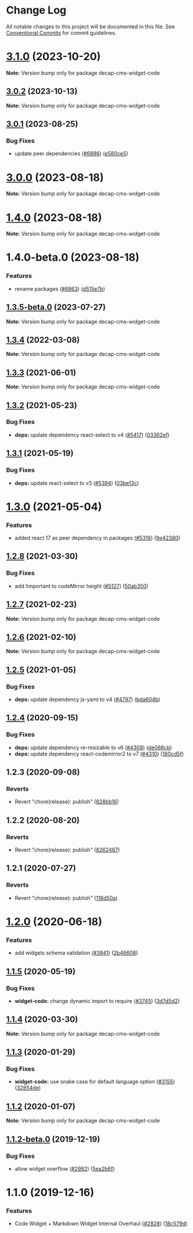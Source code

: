 # Change Log

All notable changes to this project will be documented in this file.
See [Conventional Commits](https://conventionalcommits.org) for commit guidelines.

# [3.1.0](https://github.com/decaporg/decap-cms/compare/decap-cms-widget-code@3.0.2...decap-cms-widget-code@3.1.0) (2023-10-20)

**Note:** Version bump only for package decap-cms-widget-code





## [3.0.2](https://github.com/decaporg/decap-cms/compare/decap-cms-widget-code@3.0.1...decap-cms-widget-code@3.0.2) (2023-10-13)

**Note:** Version bump only for package decap-cms-widget-code





## [3.0.1](https://github.com/decaporg/decap-cms/compare/decap-cms-widget-code@3.0.0...decap-cms-widget-code@3.0.1) (2023-08-25)


### Bug Fixes

* update peer dependencies ([#6886](https://github.com/decaporg/decap-cms/issues/6886)) ([e580ce5](https://github.com/decaporg/decap-cms/commit/e580ce52ce5f80fa040e8fbcab7fed0744f4f695))





# [3.0.0](https://github.com/decaporg/decap-cms/compare/decap-cms-widget-code@1.4.0...decap-cms-widget-code@3.0.0) (2023-08-18)

**Note:** Version bump only for package decap-cms-widget-code





# [1.4.0](https://github.com/decaporg/decap-cms/compare/decap-cms-widget-code@1.4.0-beta.0...decap-cms-widget-code@1.4.0) (2023-08-18)

**Note:** Version bump only for package decap-cms-widget-code





# 1.4.0-beta.0 (2023-08-18)


### Features

* rename packages ([#6863](https://github.com/decaporg/decap-cms/issues/6863)) ([d515e7b](https://github.com/decaporg/decap-cms/commit/d515e7bd33216a775d96887b08c4f7b1962941bb))





## [1.3.5-beta.0](https://github.com/decaporg/decap-cms/compare/decap-cms-widget-code@1.3.4...decap-cms-widget-code@1.3.5-beta.0) (2023-07-27)

**Note:** Version bump only for package decap-cms-widget-code





## [1.3.4](https://github.com/decaporg/decap-cms/compare/decap-cms-widget-code@1.3.3...decap-cms-widget-code@1.3.4) (2022-03-08)

**Note:** Version bump only for package decap-cms-widget-code





## [1.3.3](https://github.com/decaporg/decap-cms/tree/master/packages/decap-cms-widget-code/compare/decap-cms-widget-code@1.3.2...decap-cms-widget-code@1.3.3) (2021-06-01)

**Note:** Version bump only for package decap-cms-widget-code





## [1.3.2](https://github.com/decaporg/decap-cms/tree/master/packages/decap-cms-widget-code/compare/decap-cms-widget-code@1.3.1...decap-cms-widget-code@1.3.2) (2021-05-23)


### Bug Fixes

* **deps:** update dependency react-select to v4 ([#5417](https://github.com/decaporg/decap-cms/tree/master/packages/decap-cms-widget-code/issues/5417)) ([03362ef](https://github.com/decaporg/decap-cms/tree/master/packages/decap-cms-widget-code/commit/03362ef5ab87c6fe5c964da5c5a18099b73a3fc6))





## [1.3.1](https://github.com/decaporg/decap-cms/tree/master/packages/decap-cms-widget-code/compare/decap-cms-widget-code@1.3.0...decap-cms-widget-code@1.3.1) (2021-05-19)


### Bug Fixes

* **deps:** update react-select to v3 ([#5394](https://github.com/decaporg/decap-cms/tree/master/packages/decap-cms-widget-code/issues/5394)) ([03be13c](https://github.com/decaporg/decap-cms/tree/master/packages/decap-cms-widget-code/commit/03be13c1e87b318fd10ae6f6ab54cd2634fb9662))





# [1.3.0](https://github.com/decaporg/decap-cms/tree/master/packages/decap-cms-widget-code/compare/decap-cms-widget-code@1.2.8...decap-cms-widget-code@1.3.0) (2021-05-04)


### Features

* added react 17 as peer dependency in packages ([#5316](https://github.com/decaporg/decap-cms/tree/master/packages/decap-cms-widget-code/issues/5316)) ([9e42380](https://github.com/decaporg/decap-cms/tree/master/packages/decap-cms-widget-code/commit/9e423805707321396eec137f5b732a5b07a0dd3f))





## [1.2.8](https://github.com/decaporg/decap-cms/tree/master/packages/decap-cms-widget-code/compare/decap-cms-widget-code@1.2.7...decap-cms-widget-code@1.2.8) (2021-03-30)


### Bug Fixes

* add !important to codeMirror height ([#5127](https://github.com/decaporg/decap-cms/tree/master/packages/decap-cms-widget-code/issues/5127)) ([50ab350](https://github.com/decaporg/decap-cms/tree/master/packages/decap-cms-widget-code/commit/50ab3504e533353bfefc65480edf8a53bb497acf))





## [1.2.7](https://github.com/decaporg/decap-cms/tree/master/packages/decap-cms-widget-code/compare/decap-cms-widget-code@1.2.6...decap-cms-widget-code@1.2.7) (2021-02-23)

**Note:** Version bump only for package decap-cms-widget-code





## [1.2.6](https://github.com/decaporg/decap-cms/tree/master/packages/decap-cms-widget-code/compare/decap-cms-widget-code@1.2.5...decap-cms-widget-code@1.2.6) (2021-02-10)

**Note:** Version bump only for package decap-cms-widget-code





## [1.2.5](https://github.com/decaporg/decap-cms/tree/master/packages/decap-cms-widget-code/compare/decap-cms-widget-code@1.2.4...decap-cms-widget-code@1.2.5) (2021-01-05)


### Bug Fixes

* **deps:** update dependency js-yaml to v4 ([#4797](https://github.com/decaporg/decap-cms/tree/master/packages/decap-cms-widget-code/issues/4797)) ([bda604b](https://github.com/decaporg/decap-cms/tree/master/packages/decap-cms-widget-code/commit/bda604b389071ab2dd31a7107841aa7fcafdc04f))





## [1.2.4](https://github.com/decaporg/decap-cms/tree/master/packages/decap-cms-widget-code/compare/decap-cms-widget-code@1.2.3...decap-cms-widget-code@1.2.4) (2020-09-15)


### Bug Fixes

* **deps:** update dependency re-resizable to v6 ([#4308](https://github.com/decaporg/decap-cms/tree/master/packages/decap-cms-widget-code/issues/4308)) ([de068cb](https://github.com/decaporg/decap-cms/tree/master/packages/decap-cms-widget-code/commit/de068cba1d44ec76e47e28d724427a9f4a53e0fd))
* **deps:** update dependency react-codemirror2 to v7 ([#4310](https://github.com/decaporg/decap-cms/tree/master/packages/decap-cms-widget-code/issues/4310)) ([180cd5f](https://github.com/decaporg/decap-cms/tree/master/packages/decap-cms-widget-code/commit/180cd5f652ba23a186ade9173161ac13605a8ce8))





## 1.2.3 (2020-09-08)


### Reverts

* Revert "chore(release): publish" ([828bb16](https://github.com/decaporg/decap-cms/tree/master/packages/decap-cms-widget-code/commit/828bb16415b8c22a34caa19c50c38b24ffe9ceae))





## 1.2.2 (2020-08-20)


### Reverts

* Revert "chore(release): publish" ([8262487](https://github.com/decaporg/decap-cms/tree/master/packages/decap-cms-widget-code/commit/82624879ccbcb16610090041db28f00714d924c8))





## 1.2.1 (2020-07-27)


### Reverts

* Revert "chore(release): publish" ([118d50a](https://github.com/decaporg/decap-cms/tree/master/packages/decap-cms-widget-code/commit/118d50a7a70295f25073e564b5161aa2b9883056))





# [1.2.0](https://github.com/decaporg/decap-cms/tree/master/packages/decap-cms-widget-code/compare/decap-cms-widget-code@1.1.5...decap-cms-widget-code@1.2.0) (2020-06-18)


### Features

* add widgets schema validation ([#3841](https://github.com/decaporg/decap-cms/tree/master/packages/decap-cms-widget-code/issues/3841)) ([2b46608](https://github.com/decaporg/decap-cms/tree/master/packages/decap-cms-widget-code/commit/2b46608f86d22c8ad34f75e396be7c34462d9e99))





## [1.1.5](https://github.com/decaporg/decap-cms/tree/master/packages/decap-cms-widget-code/compare/decap-cms-widget-code@1.1.4...decap-cms-widget-code@1.1.5) (2020-05-19)


### Bug Fixes

* **widget-code:** change dynamic import to require ([#3745](https://github.com/decaporg/decap-cms/tree/master/packages/decap-cms-widget-code/issues/3745)) ([3d7d5d2](https://github.com/decaporg/decap-cms/tree/master/packages/decap-cms-widget-code/commit/3d7d5d2e677fa0bb2bd6e2a65df302053ba4d159))





## [1.1.4](https://github.com/decaporg/decap-cms/tree/master/packages/decap-cms-widget-code/compare/decap-cms-widget-code@1.1.3...decap-cms-widget-code@1.1.4) (2020-03-30)

**Note:** Version bump only for package decap-cms-widget-code





## [1.1.3](https://github.com/decaporg/decap-cms/tree/master/packages/decap-cms-widget-code/compare/decap-cms-widget-code@1.1.2...decap-cms-widget-code@1.1.3) (2020-01-29)


### Bug Fixes

* **widget-code:** use snake case for default language option ([#3155](https://github.com/decaporg/decap-cms/tree/master/packages/decap-cms-widget-code/issues/3155)) ([32854de](https://github.com/decaporg/decap-cms/tree/master/packages/decap-cms-widget-code/commit/32854de41c1d0ef81836ffdad8851a583086d6a6))





## [1.1.2](https://github.com/decaporg/decap-cms/tree/master/packages/decap-cms-widget-code/compare/decap-cms-widget-code@1.1.2-beta.0...decap-cms-widget-code@1.1.2) (2020-01-07)

**Note:** Version bump only for package decap-cms-widget-code





## [1.1.2-beta.0](https://github.com/decaporg/decap-cms/tree/master/packages/decap-cms-widget-code/compare/decap-cms-widget-code@1.1.0...decap-cms-widget-code@1.1.2-beta.0) (2019-12-19)


### Bug Fixes

* allow widget overflow ([#2982](https://github.com/decaporg/decap-cms/tree/master/packages/decap-cms-widget-code/issues/2982)) ([5ea2b6f](https://github.com/decaporg/decap-cms/tree/master/packages/decap-cms-widget-code/commit/5ea2b6fe2f3ccb5e465f65fca359baf7210e5fdb))





# 1.1.0 (2019-12-16)


### Features

* Code Widget + Markdown Widget Internal Overhaul ([#2828](https://github.com/decaporg/decap-cms/tree/master/packages/decap-cms-widget-code/issues/2828)) ([18c579d](https://github.com/decaporg/decap-cms/tree/master/packages/decap-cms-widget-code/commit/18c579d0e9f0ff71ed8c52f5c66f2309259af054))
